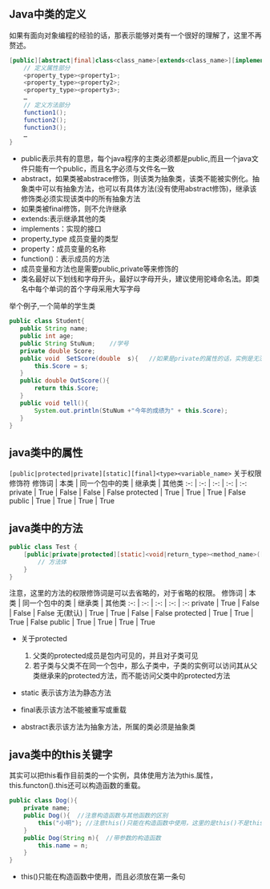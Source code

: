 ## Java中类的定义
如果有面向对象编程的经验的话，那表示能够对类有一个很好的理解了，这里不再赘述。

```java
[public][abstract|final]class<class_name>[extends<class_name>][implements<interface_name>] {
    // 定义属性部分
    <property_type><property1>;
    <property_type><property2>;
    <property_type><property3>;
    …
    // 定义方法部分
    function1();
    function2();
    function3();
    …
}
```

- public表示共有的意思，每个java程序的主类必须都是public,而且一个java文件只能有一个public，而且名字必须与文件名一致
- abstract，如果类被abstrace修饰，则该类为抽象类，该类不能被实例化。抽象类中可以有抽象方法，也可以有具体方法(没有使用abstract修饰)，继承该修饰类必须实现该类中的所有抽象方法
- 如果类被final修饰，则不允许继承
- extends:表示继承其他的类
- implements：实现的接口
- property_type 成员变量的类型
- property：成员变量的名称
- function()：表示成员的方法
- 成员变量和方法也是需要public,private等来修饰的
- 类名最好以下划线和字母开头，最好以字母开头，建议使用驼峰命名法。即类名中每个单词的首个字母采用大写字母 

举个例子,一个简单的学生类
```java
public class Student{
   public String name;
   public int age;
   public String StuNum;    //学号
   private double Score;
   public void  SetScore(double  s){   //如果是private的属性的话，实例是无法直接访问的。需要定义一个方法
       this.Score = s;
   }
   public double OutScore(){
       return this.Score;
   }
   public void tell(){
       System.out.println(StuNum +"今年的成绩为" + this.Score);
   }
}
```

## java类中的属性
`[public|protected|private][static][final]<type><variable_name>`
关于权限修饰符
修饰词 | 本类 | 同一个包中的类 | 继承类 | 其他类
:-: | :-: | :-: | :-: | :-:
private | True | False | False | False
protected | True | True | True | False
public | True | True | True | True

## java类中的方法
```java
public class Test {
    [public|private|protected][static]<void|return_type><method_name>([paramList]) {
        // 方法体
    }
}
```
注意，这里的方法的权限修饰词是可以去省略的，对于省略的权限。
修饰词 | 本类 | 同一个包中的类 | 继承类 | 其他类
:-: | :-: | :-: | :-: | :-:
private | True | False | False | False
无(默认) | True | True | False | False
protected | True | True | True | False
public | True | True | True | True

- 关于protected    

    1. 父类的protected成员是包内可见的，并且对子类可见
    2. 若子类与父类不在同一个包中，那么子类中，子类的实例可以访问其从父类继承来的protected方法，而不能访问父类中的protected方法


 - static 表示该方法为静态方法
 - final表示该方法不能被重写或重载
 - abstract表示该方法为抽象方法，所属的类必须是抽象类

 ## java类中的this关键字
 其实可以把this看作目前类的一个实例，具体使用方法为this.属性，this.functon().this还可以构造函数的重载。
 ```java
 public class Dog(){
     private name;
     public Dog(){  //注意构造函数与其他函数的区别
         this("小明"); //注意this()只能在构造函数中使用，这里的是this()不是this
     }
     public Dog(String n){  //带参数的构造函数
         this.name = n;
     }
 }
 ```

 - this()只能在构造函数中使用，而且必须放在第一条句


